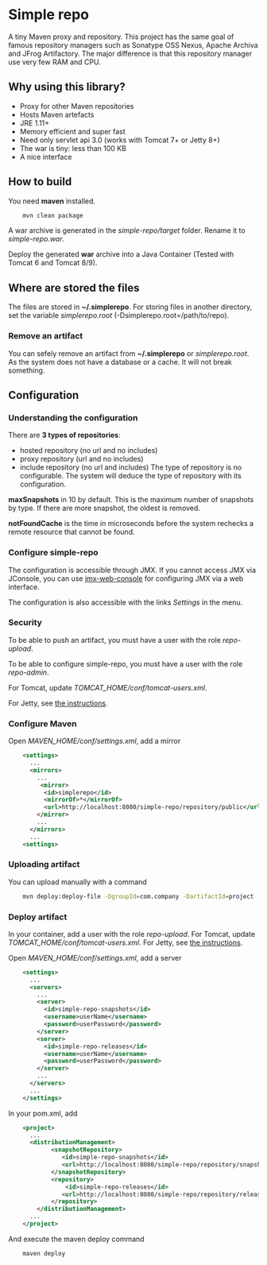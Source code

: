 # Simple repo

A tiny Maven proxy and repository. This project has the same goal of famous repository managers such as Sonatype OSS Nexus, Apache Archiva and JFrog Artifactory. The major difference is that this repository manager use very few RAM and CPU.

## Why using this library?

* Proxy for other Maven repositories
* Hosts Maven artefacts
* JRE 1.11+
* Memory efficient and super fast
* Need only servlet api 3.0 (works with Tomcat 7+ or Jetty 8+)
* The war is tiny: less than 100 KB
* A nice interface

## How to build

You need **maven** installed.

```bash
    mvn clean package
```

A war archive is generated in the *simple-repo/target* folder. Rename it to *simple-repo.war*.

Deploy the generated **war** archive into a Java Container (Tested with Tomcat 6 and Tomcat 8/9).

## Where are stored the files

The files are stored in **~/.simplerepo**. For storing files in another directory, 
set the variable *simplerepo.root* (-Dsimplerepo.root=/path/to/repo).

### Remove an artifact

You can sefely remove an artifact from **~/.simplerepo** or *simplerepo.root*. As the system does not have a database or a cache. It will not break something.

## Configuration

### Understanding the configuration

There are **3 types of repositories**:
* hosted repository (no url and no includes)
* proxy repository (url and no includes)
* include repository (no url and includes)
The type of repository is no configurable. The system will deduce the type of repository with its configuration.

**maxSnapshots** in 10 by default. This is the maximum number of snapshots by type. If there are more snapshot, the oldest is removed.

**notFoundCache** is the time in microseconds before the system rechecks a remote resource that cannot be found.

### Configure simple-repo

The configuration is accessible through JMX. If you cannot access JMX via JConsole, 
you can use [jmx-web-console](https://github.com/gcolin/jmx-web-console) for configuring JMX via a web interface.

The configuration is also accessible with the links *Settings* in the menu.

### Security

To be able to push an artifact, you must have a user with the role *repo-upload*. 

To be able to configure simple-repo, you must have a user with the role *repo-admin*.

For Tomcat, 
update *TOMCAT_HOME/conf/tomcat-users.xml*. 

For Jetty, see [the instructions](https://wiki.eclipse.org/Jetty/Tutorial/Realms).


### Configure Maven

Open *MAVEN_HOME/conf/settings.xml*, add a mirror
```xml
    <settings>
      ...
      <mirrors>
        ...
         <mirror>
          <id>simplerepo</id>
          <mirrorOf>*</mirrorOf>
          <url>http://localhost:8080/simple-repo/repository/public</url>
        </mirror>
        ...
      </mirrors>
      ...
    <settings>
```

### Uploading artifact

You can upload manually with a command
```bash
    mvn deploy:deploy-file -DgroupId=com.company -DartifactId=project -Dversion=1.0 -DgeneratePom=true -Dpackaging=jar -DrepositoryId=simple-repo-releases -Durl=http://localhost:8080/simple-repo/repository/thirdparty -Dfile=project-1.0.jar
```

### Deploy artifact

In your container, add a user with the role *repo-upload*. For Tomcat, 
update *TOMCAT_HOME/conf/tomcat-users.xml*. For Jetty, see [the instructions](https://wiki.eclipse.org/Jetty/Tutorial/Realms).

Open *MAVEN_HOME/conf/settings.xml*, add a server
```xml
    <settings>
      ...
      <servers>
        ...
        <server>
          <id>simple-repo-snapshots</id>
          <username>userName</username>
          <password>userPassword</password>
        </server>
        <server>
          <id>simple-repo-releases</id>
          <username>userName</username>
          <password>userPassword</password>
        </server>
        ...
      </servers>
      ...
    </settings>
```

In your pom.xml, add
```xml
    <project>
      ...
      <distributionManagement>
            <snapshotRepository>
               <id>simple-repo-snapshots</id>
               <url>http://localhost:8080/simple-repo/repository/snapshots</url>
            </snapshotRepository>
            <repository>
                <id>simple-repo-releases</id>
               <url>http://localhost:8080/simple-repo/repository/releases</url>
            </repository>
        </distributionManagement>
      ...
    </project>
```

And execute the maven deploy command
```bash
    maven deploy
```

